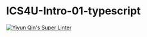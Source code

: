 # ICS4U-Intro-01-typescript
[![Yiyun Qin's Super Linter](https://github.com/Yiyun-Qin/ICS4U-Intro-01-typescript/workflows/Yiyun%20Qin's%20Super%20Linter/badge.svg)](https://github.com/Yiyun-Qin/ICS4U-Intro-01-typescript/actions/)
